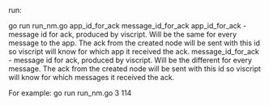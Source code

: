 run:

go run run_nm.go app_id_for_ack message_id_for_ack
app_id_for_ack - message id for ack, produced by viscript. Will be the same for every message to the app. The ack from the created node will be sent with this id so viscript will know for which app it received the ack.
message_id_for_ack - message id for ack, produced by viscript. Will be the different for every message. The ack from the created node will be sent with this id so viscript will know for which messages it received the ack.

For example:
go run run_nm.go 3 114
